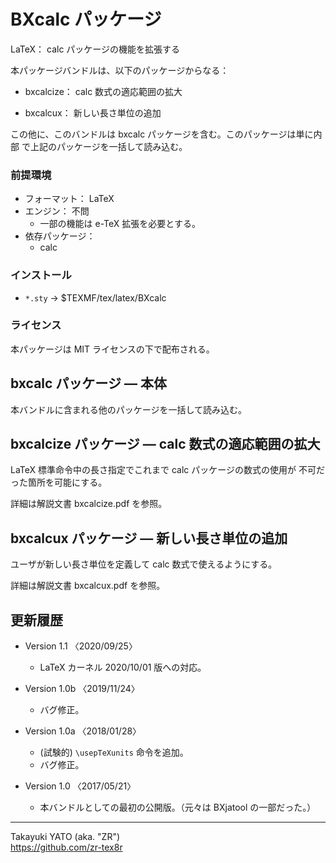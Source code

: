 BXcalc パッケージ
=================

LaTeX： calc パッケージの機能を拡張する

本パッケージバンドルは、以下のパッケージからなる：

  * bxcalcize： calc 数式の適応範囲の拡大

  * bxcalcux： 新しい長さ単位の追加

この他に、このバンドルは bxcalc パッケージを含む。このパッケージは単に内部
で上記のパッケージを一括して読み込む。

### 前提環境

  * フォーマット： LaTeX
  * エンジン： 不問
      - 一部の機能は e-TeX 拡張を必要とする。
  * 依存パッケージ：
      - calc

### インストール

  - `*.sty` → $TEXMF/tex/latex/BXcalc

### ライセンス

本パッケージは MIT ライセンスの下で配布される。

bxcalc パッケージ ― 本体
-------------------------

本バンドルに含まれる他のパッケージを一括して読み込む。

bxcalcize パッケージ ― calc 数式の適応範囲の拡大
-------------------------------------------------

LaTeX 標準命令中の長さ指定でこれまで calc パッケージの数式の使用が
不可だった箇所を可能にする。

詳細は解説文書 bxcalcize.pdf を参照。

bxcalcux パッケージ ― 新しい長さ単位の追加
-------------------------------------------

ユーザが新しい長さ単位を定義して calc 数式で使えるようにする。

詳細は解説文書 bxcalcux.pdf を参照。

更新履歴
--------

  * Version 1.1  〈2020/09/25〉
      - LaTeX カーネル 2020/10/01 版への対応。

  * Version 1.0b 〈2019/11/24〉
      - バグ修正。

  * Version 1.0a 〈2018/01/28〉
      - (試験的) `\usepTeXunits` 命令を追加。
      - バグ修正。

  * Version 1.0  〈2017/05/21〉
      - 本バンドルとしての最初の公開版。（元々は BXjatool の一部だった。）

--------------------
Takayuki YATO (aka. "ZR")  
https://github.com/zr-tex8r
